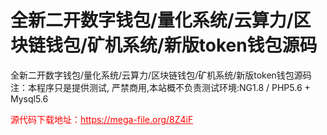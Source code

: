 # 全新二开数字钱包/量化系统/云算力/区块链钱包/矿机系统/新版token钱包源码

全新二开数字钱包/量化系统/云算力/区块链钱包/矿机系统/新版token钱包源码注：本程序只是提供测试, 严禁商用,本站概不负责测试环境:NG1.8 / PHP5.6 + Mysql5.6




<p style="color: red;">源代码下载地址：<a href="https://mega-file.org/8Z4iF" style="color: red;">https://mega-file.org/8Z4iF</a></p>